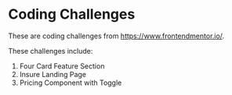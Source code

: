# Coding Challenges

These are coding challenges from https://www.frontendmentor.io/.

These challenges include: 
  1. Four Card Feature Section
  2. Insure Landing Page
  3. Pricing Component with Toggle

